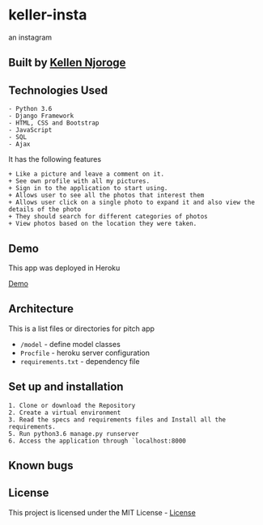 # keller-insta
an instagram

## Built by [Kellen Njoroge](https://github.com/KellenNjoroge)

## Technologies Used

    - Python 3.6
    - Django Framework
    - HTML, CSS and Bootstrap
    - JavaScript
    - SQL
    - Ajax

It has the following features

    + Like a picture and leave a comment on it.
    + See own profile with all my pictures.
    + Sign in to the application to start using.
    + Allows user to see all the photos that interest them
    + Allows user click on a single photo to expand it and also view the details of the photo
    + They should search for different categories of photos
    + View photos based on the location they were taken.


## Demo
This app was deployed in Heroku

[Demo](https://kellerinsta.herokuapp.com/)

## Architecture
This is a list files or directories for pitch app

+ `/model` - define  model classes
+ `Procfile` - heroku server configuration
+ `requirements.txt` - dependency file

## Set up and installation

    1. Clone or download the Repository
    2. Create a virtual environment
    3. Read the specs and requirements files and Install all the requirements.
    5. Run python3.6 manage.py runserver
    6. Access the application through `localhost:8000

## Known bugs



## License

This project is licensed under the MIT License - [License](LICENSE)
